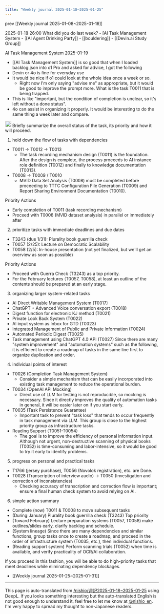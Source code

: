 ```yaml
---
title: "Weekly journal 2025-01-18~2025-01-25"
---
```


prev  [[Weekly journal 2025-01-08~2025-01-18]]

2025-01-18 26:00
What did you do last week?
    - [AI Task Management System
    - [[AI Agent Drinking Party]]
    - [[bouldering]]
    - [[Devin.ai Study Group]]

AI Task Management System 2025-01-19
- [[AI Task Management System]] is so good that when I loaded backlog.json into o1 Pro and asked for advice, I got the following
- Devin or 4o is fine for everyday use
- It would be nice if o1 could look at the whole idea once a week or so.
    - Right now I'm only saying "advise me" as appropriate, but it would be good to improve the prompt more.
What is the task T0011 that is being trapped.
- This is like "important, but the condition of completion is unclear, so it's left without a done status".
- 4o can assist in organizing it properly.
It would be interesting to do the same thing a week later and compare.


<img src='https://scrapbox.io/api/pages/nishio-en/o1 Pro/icon' alt='o1 Pro.icon' height="19.5"/>
Briefly summarize the overall status of the task, its priority and how it will proceed.

1. hold down the flow of tasks with dependencies
- T0011 → T0012 → T0013
    - The task recording mechanism design (T0011) is the foundation. After the design is complete, the process proceeds to AI instance role definition (T0012) and finally to knowledge documentation (T0013).
- T0008 → T0009 / T0010
    - MVID Data Set Analysis (T0008) must be completed before proceeding to TTTC Configuration File Generation (T0009) and Report Sharing Environment Documentation (T0010).

Priority Actions
- Early completion of T0011 (task recording mechanism)
- Proceed with T0008 (MVID dataset analysis) in parallel or immediately after

2. prioritize tasks with immediate deadlines and due dates
- T3243 (due 1/31): Plurality book guerrilla check
- T0057 (2/25): Lecture on Democratic Scalability
- T0058 (2/5): In-house presentation (not yet finalized, but we'll get an overview as soon as possible)

Priority Actions
- Proceed with Guerra Check (T3243) as a top priority.
- For the February lectures (T0057, T0058), at least an outline of the contents should be prepared at an early stage.

3. organizing larger system-related tasks
- AI Direct Writable Management System (T0017)
- ChatGPT + Advanced Voice conversation export (T0018)
- Digest function for electronic KJ method (T0021)
- Private Look Back System (T0022)
- AI input system as Inbox for GTD (T0023)
- Integrated Management of Public and Private Information (T0024)
- Automated Periodic Digest (T0025)
- Task management using ChatGPT 4.0 API (T0027)
Since there are many "system improvement" and "automation systems" such as the following, it is efficient to create a roadmap of tasks in the same line first to organize duplication and order.

4. individual points of interest
- T0026 (Completion Task Management System)
    - Consider a simple mechanism that can be easily incorporated into existing task management to reduce the operational burden.
- T0034 (OpenAI API Mocking)
    - Direct use of LLM for testing is not reproducible, so mocking is necessary. Since it directly improves the quality of automation tasks in general, it will be easier later on if you start early.
- T0035 (Task Persistence Guarantee)
    - Important task to prevent "task loss" that tends to occur frequently in task management via LLM. This group is close to the highest priority group as infrastructure tasks.
- Reading Support (T0051-T0054)
    - The goal is to improve the efficiency of personal information input. Although not urgent, non-destructive scanning of physical books (T0052) is time-consuming and labor-intensive, so it would be good to try it early to identify problems.

5. progress on personal and practical tasks
- T1766 (jersey purchase), T0056 (Novolok registration), etc. are Done.
- T0028 (Transcription of interview audio) → T0050 (Investigation and correction of inconsistencies)
    - Checking accuracy of transcription and correction flow is important; ensure a final human check system to avoid relying on AI.

6. simple action summary
- Complete (now) T0011 & T0008 to move subsequent tasks
- (During January) Plurality book guerrilla check (T3243) Top priority
- (Toward February) Lecture preparation systems (T0057, T0058) make outlines/slides early, clarify backlog and schedule.
- (System lineage) Since there are many dependencies and similar functions, group tasks once to create a roadmap, and proceed in the order of infrastructure system (T0035, etc.), then individual functions.
- (Reading support system) Perform scanning trials (T0052) when time is available, and verify practicality of OCR/AI collaboration.

If you proceed in this fashion, you will be able to do high-priority tasks that meet deadlines while eliminating dependency blockages.

- [[Weekly journal 2025-01-25~2025-01-31]]
---
This page is auto-translated from [/nishio/週記2025-01-18~2025-01-25](https://scrapbox.io/nishio/週記2025-01-18~2025-01-25) using DeepL. If you looks something interesting but the auto-translated English is not good enough to understand it, feel free to let me know at [@nishio_en](https://twitter.com/nishio_en). I'm very happy to spread my thought to non-Japanese readers.